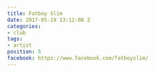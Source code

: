 ```yaml
---
title: Fatboy Slim
date: 2017-05-19 13:12:00 Z
categories:
- club
tags:
- artist
position: 5
facebook: https://www.facebook.com/fatboyslim/
---
```


